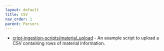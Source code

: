 ```yaml
---
layout: default
title: CSV
nav_order: 1
parent: Parsers
---
```


- [cript-ingestion-scripts/material_upload](https://github.com/C-Accel-CRIPT/cript-ingestion-scripts) - An example script to upload a CSV containing rows of material information.